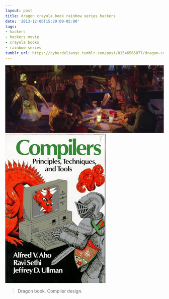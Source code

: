 ```yaml
---
layout: post
title: dragon crayola book rainbow series hackers
date: '2013-12-06T15:29:00-05:00'
tags:
- hackers
- hackers movie
- crayola books
- rainbow series
tumblr_url: https://cyberdelianyc.tumblr.com/post/81546566877/dragon-crayola-book-rainbow-series-hackers
---
```

 ![](/images/tumblr_n3fnmy2qFk1tqzrm7o1_1280.jpg)  
 ![](/images/tumblr_n3fnmy2qFk1tqzrm7o2_400.jpg)  
  

> Dragon book. Compiler design.
